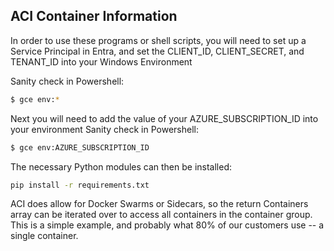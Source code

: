 ## ACI Container Information

In order to use these programs or shell scripts, you will need to set up a Service Principal in Entra, and set the CLIENT_ID, CLIENT_SECRET, and TENANT_ID into your Windows Environment

Sanity check in Powershell:
```bash
$ gce env:*
```
Next you will need to add the value of your AZURE_SUBSCRIPTION_ID into your environment
Sanity check in Powershell:
```bash
$ gce env:AZURE_SUBSCRIPTION_ID
```

The necessary Python modules can then be installed:

```bash
pip install -r requirements.txt
```

ACI does allow for Docker Swarms or Sidecars, so the return Containers array can be iterated over to access all containers in the container group.  This is a simple example, and probably what 80% of our customers use -- a single container.
